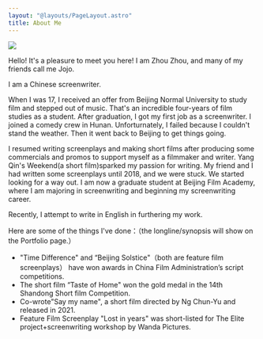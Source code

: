 ```yaml
---
layout: "@layouts/PageLayout.astro"
title: About Me
---
```



![](/assets/images/截屏2022-05-07-11.17.53.png)

Hello! It's a pleasure to meet you here! I am Zhou Zhou, and many of my friends call me Jojo.

I am a Chinese screenwriter.

When I was 17, I received an offer from Beijing Normal University to study film and stepped out of music. That's an incredible four-years of film studies as a student. After graduation, I got my first job as a screenwriter. I joined a comedy crew in Hunan. Unforturnately, I failed because I couldn't stand the weather. Then it went back to Beijing to get things going.

I resumed writing screenplays and making short films after producing some commercials and promos to support myself as a filmmaker and writer. Yang Qin's Weekend(a short film)sparked my passion for writing. My friend and I had written some screenplays until 2018, and we were stuck. We started looking for a way out. I am now a graduate student at Beijing Film Academy, where I am majoring in screenwriting and beginning my screenwriting career.

Recently, I attempt to write in English in furthering my work.

Here are some of the things I've done：（the longline/synopsis will show on the Portfolio page.）

* "Time Difference" and “Beijing Solstice"（both are feature film screenplays） have won awards in China Film Administration’s script competitions.
* The short film “Taste of Home" won the gold medal in the 14th Shandong Short film Competition.
* Co-wrote"Say my name", a short film directed by Ng Chun-Yu and released in 2021.
* Feature Film Screenplay "Lost in years" was short-listed for The Elite project+screenwriting workshop by Wanda Pictures.